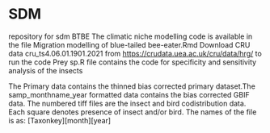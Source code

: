 # SDM
repository for sdm BTBE
The climatic niche modelling code is available in the file Migration modelling of blue-tailed bee-eater.Rmd
Download CRU data cru_ts4.06.01.1901.2021 from https://crudata.uea.ac.uk/cru/data/hrg/ to run the code 
Prey sp.R file contains the code for specificity and sensitivity analysis of the insects

The Primary data contains the thinned bias corrected primary dataset.The samp_monthname_year formatted data contains the bias corrected GBIF data.
The numbered tiff files are the insect and bird codistribution data. Each square denotes presence of insect and/or bird. The names of the file is as: [Taxonkey][month][year]
